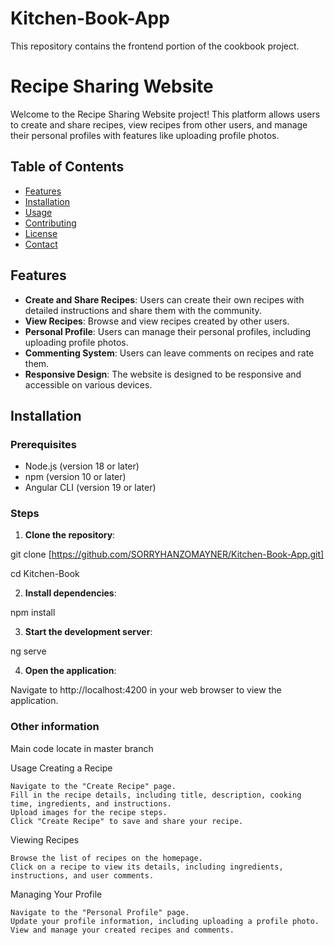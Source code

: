 # Kitchen-Book-App
This repository contains the frontend portion of the cookbook project.
# Recipe Sharing Website

Welcome to the Recipe Sharing Website project! This platform allows users to create and share recipes, view recipes from other users, and manage their personal profiles with features like uploading profile photos.

## Table of Contents

- [Features](#features)
- [Installation](#installation)
- [Usage](#usage)
- [Contributing](#contributing)
- [License](#license)
- [Contact](#contact)

## Features

- **Create and Share Recipes**: Users can create their own recipes with detailed instructions and share them with the community.
- **View Recipes**: Browse and view recipes created by other users.
- **Personal Profile**: Users can manage their personal profiles, including uploading profile photos.
- **Commenting System**: Users can leave comments on recipes and rate them.
- **Responsive Design**: The website is designed to be responsive and accessible on various devices.

## Installation

### Prerequisites

- Node.js (version 18 or later)
- npm (version 10 or later)
- Angular CLI (version 19 or later)

### Steps

1. **Clone the repository**:

git clone [https://github.com/SORRYHANZOMAYNER/Kitchen-Book-App.git]

cd Kitchen-Book

2. **Install dependencies**:

npm install

3. **Start the development server**:

ng serve

4. **Open the application**:

Navigate to http://localhost:4200 in your web browser to view the application.

### Other information
Main code locate in master branch

Usage
Creating a Recipe

    Navigate to the "Create Recipe" page.
    Fill in the recipe details, including title, description, cooking time, ingredients, and instructions.
    Upload images for the recipe steps.
    Click "Create Recipe" to save and share your recipe.

Viewing Recipes

    Browse the list of recipes on the homepage.
    Click on a recipe to view its details, including ingredients, instructions, and user comments.

Managing Your Profile

    Navigate to the "Personal Profile" page.
    Update your profile information, including uploading a profile photo.
    View and manage your created recipes and comments.

